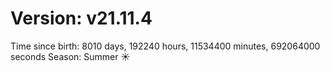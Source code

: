 # Version: v21.11.4
Time since birth: 8010 days, 192240 hours, 11534400 minutes, 692064000 seconds
Season: Summer ☀️
